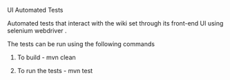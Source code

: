 UI Automated Tests

Automated tests that interact with the wiki set through its front-end UI using selenium webdriver . 

The tests can be run using the following commands 

1) To build - mvn clean

2) To run the tests - mvn test  

